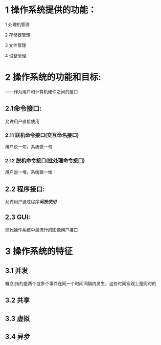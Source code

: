 # 1 操作系统提供的功能：

1 处理机管理

2 存储器管理

3 文件管理

4 设备管理

# 2 操作系统的功能和目标:

——作为用户和计算机硬件之间的接口

## 2.1命令接口:

允许用户直接使用

### 2.11 联机命令接口(交互命名接口)

用户说一句，系统做一句

### 2.12 脱机命令接口(批处理命令接口)

用户说一堆，系统做一堆

## 2.2 程序接口:

允许用户通过程序***间接使用***

## 2.3 GUI:

现代操作系统中最流行的图像用户接口

# 3 操作系统的特征

## 3.1 并发

概念:指的是两个或多个事件在同一个时间间隔内发生，这些时间宏观上是同时的

## 3.2 共享

## 3.3 虚拟

## 3.4 异步